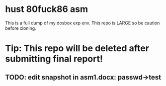 # hust 80fuck86 asm 

This is a full dump of my dosbox exp env. This repo is LARGE so be caution before cloning.

# Tip: This repo will be deleted after submitting final report!

## TODO: edit snapshot in asm1.docx: passwd->test
